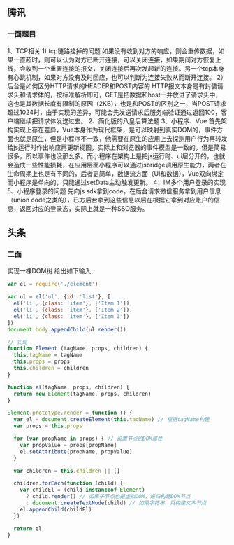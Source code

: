 ## 腾讯
### 一面题目
1、TCP相关
    1) tcp链路挂掉的问题
    如果没有收到对方的响应，则会重传数据，如果一直超时，则可以认为对方已断开连接，可以关闭连接，如果期间对方恢复上线，会收到一个重置连接的报文，关闭连接后再次发起新的连接。另一个tcp本身有心跳机制，如果对方没有及时回应，也可以判断为连接失败从而断开连接。
    2）后台是如何区分HTTP请求的HEADER和POST内容的
    HTTP报文本身是有封装请求头和请求体的，按标准解析即可，GET是把数据和host一并放进了请求头中，这也是其数据长度有限制的原因（2KB），也是和POST的区别之一，当POST请求超过1024时，由于实现的差异，可能会先发送请求后服务端验证通过返回100，客户端继续把请求体发送过去。
2、简化版的八皇后算法题
3、小程序、Vue
首先架构实现上存在差异，Vue本身作为现代框架，是可以映射到真实DOM的，事件方面也就是原生，但是小程序不一致，他需要在原生的应用上去探测用户行为再转发给js运行时作出响应再更新视图，实际上和浏览器的事件模型是一致的，但是简易很多，所以事件也没那么多。而小程序在架构上是把js运行时、ui层分开的，也就会造成一些性能损耗，在应用层面小程序可以通过jsbridge调用原生能力，两者在生命周期上也是有不同的，后者更简单，数据流方面（UI和数据），Vue双向绑定而小程序是单向的，只能通过setData主动触发更新。
4、IM多个用户登录的实现
5、小程序登录的问题
先向js sdk拿到code，在后台请求微信服务拿到用户信息（union code之类的），已方后台拿到这些信息以后在根据它拿到对应账户的信息，返回对应的登录态，实际上就是一种SSO服务。

## 头条
### 二面
实现一棵DOM树
给出如下输入
```js
var el = require('./element')

var ul = el('ul', {id: 'list'}, [
  el('li', {class: 'item'}, ['Item 1']),
  el('li', {class: 'item'}, ['Item 2']),
  el('li', {class: 'item'}, ['Item 3'])
])
document.body.appendChild(ul.render())

// 实现
function Element (tagName, props, children) {
  this.tagName = tagName
  this.props = props
  this.children = children
}

function el(tagName, props, children) {
  return new Element(tagName, props, children)
}

Element.prototype.render = function () {
  var el = document.createElement(this.tagName) // 根据tagName构建
  var props = this.props

  for (var propName in props) { // 设置节点的DOM属性
    var propValue = props[propName]
    el.setAttribute(propName, propValue)
  }

  var children = this.children || []

  children.forEach(function (child) {
    var childEl = (child instanceof Element)
      ? child.render() // 如果子节点也是虚拟DOM，递归构建DOM节点
      : document.createTextNode(child) // 如果字符串，只构建文本节点
    el.appendChild(childEl)
  })

  return el
}
```
